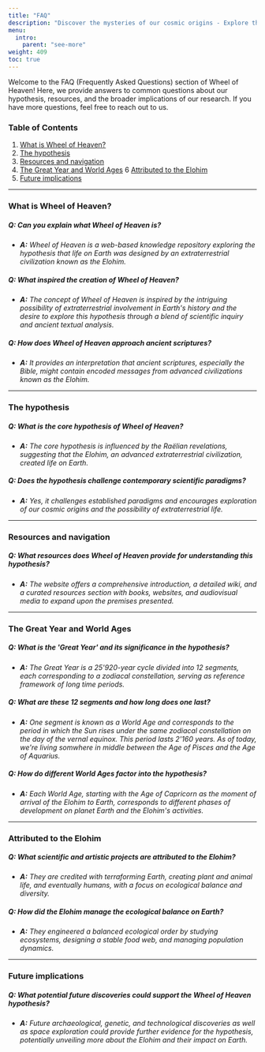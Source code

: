 ```yaml
---
title: "FAQ"
description: "Discover the mysteries of our cosmic origins - Explore the Wheel of Heaven's FAQ page to dive into intriguing questions and answers about life on Earth, our extraterrestrial connections, and the profound insights from ancient texts. Join us on a journey through time and space as we unravel the secrets of the Elohim hypothesis and its impact on human history. Your quest for knowledge and understanding of our place in the universe starts here!"
menu:
  intro:
    parent: "see-more"
weight: 409
toc: true
---
```


Welcome to the FAQ (Frequently Asked Questions) section of Wheel of Heaven! Here, we provide answers to common questions about our hypothesis, resources, and the broader implications of our research. If you have more questions, feel free to reach out to us.

### Table of Contents
1. [What is Wheel of Heaven?](#what-is-wheel-of-heaven)
2. [The hypothesis](#the-hypothesis)
3. [Resources and navigation](#resources-and-navigation)
5. [The Great Year and World Ages](#the-great-year-and-world-ages)
6  [Attributed to the Elohim](#attributed-to-the-elohim)
7. [Future implications](#future-implications)

---

### What is Wheel of Heaven?

##### Q: Can you explain what Wheel of Heaven is?
- _**A:** Wheel of Heaven is a web-based knowledge repository exploring the hypothesis that life on Earth was designed by an extraterrestrial civilization known as the Elohim._

##### Q: What inspired the creation of Wheel of Heaven?
- _**A:** The concept of Wheel of Heaven is inspired by the intriguing possibility of extraterrestrial involvement in Earth's history and the desire to explore this hypothesis through a blend of scientific inquiry and ancient textual analysis._

##### Q: How does Wheel of Heaven approach ancient scriptures?
- _**A:** It provides an interpretation that ancient scriptures, especially the Bible, might contain encoded messages from advanced civilizations known as the Elohim._

---

### The hypothesis

##### Q: What is the core hypothesis of Wheel of Heaven?
- _**A:** The core hypothesis is influenced by the Raëlian revelations, suggesting that the Elohim, an advanced extraterrestrial civilization, created life on Earth._

##### Q: Does the hypothesis challenge contemporary scientific paradigms?
- _**A:** Yes, it challenges established paradigms and encourages exploration of our cosmic origins and the possibility of extraterrestrial life._

---

### Resources and navigation

##### Q: What resources does Wheel of Heaven provide for understanding this hypothesis?
- _**A:** The website offers a comprehensive introduction, a detailed wiki, and a curated resources section with books, websites, and audiovisual media to expand upon the premises presented._

---

### The Great Year and World Ages

##### Q: What is the 'Great Year' and its significance in the hypothesis?
- _**A:** The Great Year is a 25'920-year cycle divided into 12 segments, each corresponding to a zodiacal constellation, serving as reference framework of long time periods._

##### Q: What are these 12 segments and how long does one last?
- _**A:** One segment is known as a World Age and corresponds to the period in which the Sun rises under the same zodiacal constellation on the day of the vernal equinox. This period lasts 2'160 years. As of today, we're living somwhere in middle between the Age of Pisces and the Age of Aquarius._

##### Q: How do different World Ages factor into the hypothesis?
- _**A:** Each World Age, starting with the Age of Capricorn as the moment of arrival of the Elohim to Earth, corresponds to different phases of development on planet Earth and the Elohim's activities._

---

### Attributed to the Elohim

##### Q: What scientific and artistic projects are attributed to the Elohim?
- _**A:** They are credited with terraforming Earth, creating plant and animal life, and eventually humans, with a focus on ecological balance and diversity._

##### Q: How did the Elohim manage the ecological balance on Earth?
- _**A:** They engineered a balanced ecological order by studying ecosystems, designing a stable food web, and managing population dynamics._

---

### Future implications

##### Q: What potential future discoveries could support the Wheel of Heaven hypothesis?
- _**A:** Future archaeological, genetic, and technological discoveries as well as space exploration could provide further evidence for the hypothesis, potentially unveiling more about the Elohim and their impact on Earth._

